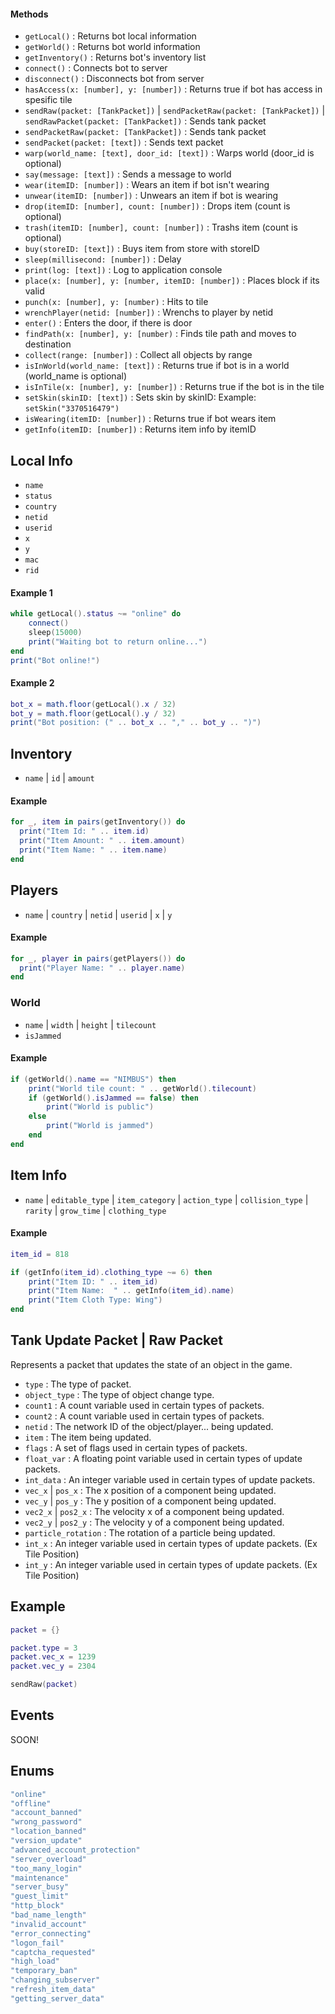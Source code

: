 
#### Methods
* `getLocal()` : Returns bot local information
* `getWorld()` : Returns bot world information
* `getInventory()` : Returns bot's inventory list
* `connect()` : Connects bot to server
* `disconnect()` : Disconnects bot from server
* `hasAccess(x: [number], y: [number])` : Returns true if bot has access in spesific tile
* `sendRaw(packet: [TankPacket])` | `sendPacketRaw(packet: [TankPacket])` | `sendRawPacket(packet: [TankPacket])` : Sends tank packet
* `sendPacketRaw(packet: [TankPacket])` : Sends tank packet
* `sendPacket(packet: [text])` : Sends text packet
* `warp(world_name: [text], door_id: [text])` : Warps world (door_id is optional)
* `say(message: [text])` : Sends a message to world
* `wear(itemID: [number])` : Wears an item if bot isn't wearing
* `unwear(itemID: [number])` : Unwears an item if bot is wearing
* `drop(itemID: [number], count: [number])` : Drops item (count is optional)
* `trash(itemID: [number], count: [number])` : Trashs item (count is optional)
* `buy(storeID: [text])` : Buys item from store with storeID
* `sleep(millisecond: [number])` : Delay
* `print(log: [text])` : Log to application console
* `place(x: [number], y: [number, itemID: [number])` : Places block if its valid
* `punch(x: [number], y: [number)` : Hits to tile
* `wrenchPlayer(netid: [number])` : Wrenchs to player by netid
* `enter()` : Enters the door, if there is door
* `findPath(x: [number], y: [number)` : Finds tile path and moves to destination
* `collect(range: [number])` : Collect all objects by range
* `isInWorld(world_name: [text])` : Returns true if bot is in a world (world_name is optional)
* `isInTile(x: [number], y: [number])` : Returns true if the bot is in the tile
* `setSkin(skinID: [text])` : Sets skin by skinID: Example: `setSkin("3370516479")`
* `isWearing(itemID: [number])` : Returns true if bot wears item
* `getInfo(itemID: [number])` : Returns item info by itemID


## Local Info
* `name`
* `status`
* `country`
* `netid`
* `userid`
* `x`
* `y`
* `mac`
* `rid`

#### Example 1
```lua
while getLocal().status ~= "online" do
    connect()
    sleep(15000)
    print("Waiting bot to return online...")
end
print("Bot online!")
```

#### Example 2
```lua
bot_x = math.floor(getLocal().x / 32)
bot_y = math.floor(getLocal().y / 32)
print("Bot position: (" .. bot_x .. "," .. bot_y .. ")")
```

## Inventory
* `name` | `id` | `amount`

#### Example
```lua
for _, item in pairs(getInventory()) do
  print("Item Id: " .. item.id)
  print("Item Amount: " .. item.amount)
  print("Item Name: " .. item.name)
end
```

## Players
* `name` | `country` | `netid` | `userid` | `x` | `y`

#### Example
```lua
for _, player in pairs(getPlayers()) do
  print("Player Name: " .. player.name)
end
```

### World
* `name` | `width` | `height` | `tilecount`
* `isJammed` 

#### Example
```lua
if (getWorld().name == "NIMBUS") then
    print("World tile count: " .. getWorld().tilecount)
    if (getWorld().isJammed == false) then
        print("World is public")
    else
        print("World is jammed")
    end
end
```

## Item Info
* `name` | `editable_type` | `item_category` | `action_type` | `collision_type` | `rarity` | `grow_time` | `clothing_type`

#### Example
```lua
item_id = 818

if (getInfo(item_id).clothing_type ~= 6) then
    print("Item ID: " .. item_id)
    print("Item Name:  " .. getInfo(item_id).name)
    print("Item Cloth Type: Wing")
end
```

## Tank Update Packet | Raw Packet

Represents a packet that updates the state of an object in the game.

- `type` : The type of packet.
- `object_type` : The type of object change type.
- `count1` : A count variable used in certain types of packets.
- `count2` : A count variable used in certain types of packets.
- `netid` : The network ID of the object/player... being updated.
- `item` : The item being updated.
- `flags` : A set of flags used in certain types of packets.
- `float_var` : A floating point variable used in certain types of update packets.
- `int_data` : An integer variable used in certain types of update packets.
- `vec_x` | `pos_x` : The x position of a component being updated.
- `vec_y` | `pos_y` : The y position of a component being updated.
- `vec2_x` | `pos2_x` : The velocity x of a component being updated.
- `vec2_y` | `pos2_y` : The velocity y of a component being updated.
- `particle_rotation` : The rotation of a particle being updated.
- `int_x` : An integer variable used in certain types of update packets. (Ex Tile Position)
- `int_y` : An integer variable used in certain types of update packets. (Ex Tile Position)

## Example
```lua
packet = {}

packet.type = 3
packet.vec_x = 1239
packet.vec_y = 2304

sendRaw(packet)
```

## Events

SOON!



## Enums

```lua
"online"
"offline"
"account_banned"
"wrong_password"
"location_banned"
"version_update"
"advanced_account_protection"
"server_overload"
"too_many_login"
"maintenance"
"server_busy"
"guest_limit"
"http_block"
"bad_name_length"
"invalid_account"
"error_connecting"
"logon_fail"
"captcha_requested"
"high_load"
"temporary_ban"
"changing_subserver"
"refresh_item_data"
"getting_server_data"
```
